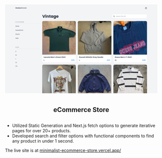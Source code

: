 <div style="display: flex; flex-direction: column; align-items: center; gap: 0.75rem" >
    <img src="ecomm_store_picture.png" alt="Project Image"></img>
    <div style="display: flex; flex-direction: column; align-items: center;">
    <h2 style="font-weight: bold">eCommerce Store</h2>
    </div>
</div>

* Utilized Static Generation and Next.js fetch options to generate iterative pages for over 20+ products.
* Developed search and filter options with functional components to find any product in under 1 second.


The live site is at [minimalist-ecommerce-store.vercel.app/](https://minimalist-ecommerce-store.vercel.app/) 